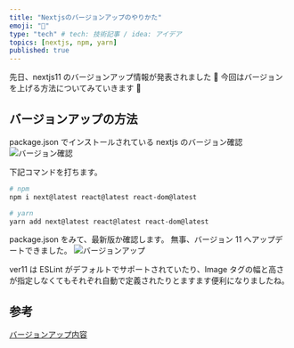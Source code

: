 ```yaml
---
title: "Nextjsのバージョンアップのやりかた"
emoji: "🎉"
type: "tech" # tech: 技術記事 / idea: アイデア
topics: [nextjs, npm, yarn]
published: true
---
```


先日、nextjs11 のバージョンアップ情報が発表されました 🎉
今回はバージョンを上げる方法についてみていきます 👀

## バージョンアップの方法

package.json でインストールされている nextjs のバージョン確認
![バージョン確認](https://gyazo.com/19aa1d88f81927ac00446a73197d9227.png)

下記コマンドを打ちます。

```bash
# npm
npm i next@latest react@latest react-dom@latest

# yarn
yarn add next@latest react@latest react-dom@latest
```

package.json をみて、最新版か確認します。
無事、バージョン 11 へアップデートできました。
![バージョンアップ](https://gyazo.com/af89adb33c9bc6de65c49722099e6917.png)

ver11 は ESLint がデフォルトでサポートされていたり、Image タグの幅と高さが指定しなくてもそれぞれ自動で定義されたりとますます便利になりましたね。

## 参考

[バージョンアップ内容](https://nextjs.org/blog/next-11?utm_source=next-site&utm_medium=button&utm_campaign=next-conf)
